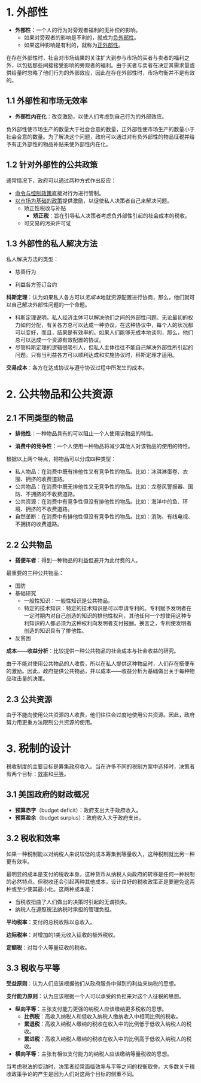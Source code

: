 # 1. 外部性

- **外部性**：一个人的行为对旁观者福利的无补偿的影响。
  - 如果对旁观者的影响是不利的，就成为<u>负外部性</u>。
  - 如果这种影响是有利的，就称为<u>正外部性</u>。

在存在外部性时，社会对市场结果的关注扩大到参与市场的买者与卖者的福利之外，以包括那些间接接受影响的旁观者的福利。由于买者与卖者在决定其需求量或供给量时忽略了他们行为的外部效应，因此在存在外部性时，市场均衡并不是有效的。

## 1.1 外部性和市场无效率

- **外部性内在化**：改变激励，以使人们考虑到自己行为的外部效应。

负外部性使市场生产的数量大于社会合意的数量，正外部性使市场生产的数量小于社会合意的数量。为了解决这个问题，政府可以通过对有负外部性的物品征税并给予有正外部性的物品补贴来使外部性内在化。

## 1.2 针对外部性的公共政策

通常情况下，政府可以通过两种方式作出反应：

- <u>命令与控制政策</u>直接对行为进行管制。
- <u>以市场为基础的政策</u>提供激励，以促使私人决策者自己来解决问题。
  - 矫正性税收与补贴
    - **矫正税**：旨在引导私人决策者考虑负外部性引起的社会成本的税收。
  - 可交易的污染许可证

## 1.3 外部性的私人解决方法

私人解决方法的类型：

- 慈善行为

- 利益各方签订合约

**科斯定理**：认为如果私人各方可以*无成本*地就资源配置进行协商，那么，他们就可以自己解决外部性问题的一个命题。

- 科斯定理说明，私人经济主体可以解决他们之间的外部性问题。无论最初的权力如何分配，有关各方总可以达成一种协议，在这种协议中，每个人的状况都可以变好，而且，结果是有效率的。如果人们能够无成本地谈判，那么，他们总可以达成一个资源有效配置的协议。
- 尽管科斯定理的逻辑很吸引人，但私人主体往往不能自己解决外部性所引起的问题。只有当利益各方可以顺利达成和实施协议时，科斯定理才适用。

**交易成本**：各方在达成协议与遵守协议过程中所发生的成本。



# 2. 公共物品和公共资源

## 2.1 不同类型的物品

- **排他性**：一种物品具有的可以阻止一个人使用该物品的特性。

- **消费中的竞争性**：一个人使用一种物品将减少其他人对该物品的使用的特性。

根据以上两个特点，把物品可以分成四种类型：

- 私人物品：在消费中既有排他性又有竞争性的物品。比如：冰淇淋蛋卷、衣服、拥挤的收费道路。
- 公共物品：在消费中既无排他性又无竞争性的物品。比如：龙卷风警报器、国防、不拥挤的不收费道路。
- 公共资源：在消费中有竞争性但没有排他性的物品。比如：海洋中的鱼、环境、拥挤的不收费道路。
- 自然垄断：在消费中有排他性但没有竞争性的物品。比如：消防、有线电视、不拥挤的收费道路。

## 2.2 公共物品

- **搭便车者**：得到一种物品的利益但避开为此付费的人。

最重要的三种公共物品：

- 国防
- 基础研究
  - 一般性知识：一般性知识是公共物品。
  - 特定的技术知识：特定的技术知识是可以申请专利的。专利赋予发明者在一定时期内对自己创造的知识的排他性权利，其他任何一个想使用这种专利知识的人都必须为这种权利向发明者支付报酬。换言之，专利使发明者创造的知识具有了排他性。
- 反贫困

**成本——收益分析**：比较提供一种公共物品的社会成本与社会收益的研究。

由于不能对使用公共物品的人收费，所以在私人提供这种物品时，人们存在搭便车的激励。因此，政府提供公共物品，并以成本——收益分析为基础做出关于每种物品攻击量的决策。

## 2.3 公共资源

由于不能向使用公共资源的人收费，他们往往会过度地使用公共资源。因此，政府努力用更重方法限制公共资源的使用。



# 3. 税制的设计

税收制度的主要目标是筹集政府收入。当在许多不同的税制方案中选择时，决策者有两个目标：<u>效率</u>和<u>平等</u>。

## 3.1 美国政府的财政概况

- **预算赤字**（budget deficit）：政府支出大于政府收入。
- **预算盈余**（budget surplus）：政府收入大于政府支出。

## 3.2 税收和效率

如果一种税制能以对纳税人来说较低的成本筹集到等量收入，这种税制就比另一种更有效率。

最明显的成本是支付的税收本身。这种货币从纳税人向政府的转移是任何一种税制的必然特点。但税收还会引起两种其他成本，设计良好的税收政策正是要避免这两种或至少使其最小化。这两种成本是：

- 当税收扭曲了人们做出的决策时引起的无谓损失。
- 纳税人在遵照税法纳税时承担的管理负担。

**平均税率**：支付的总税收除以总收入。

**边际税率**：对增加的1美元收入征收的额外税收。

**定额税**：对每个人等量征收的税收。

## 3.3 税收与平等

**受益原则**：认为人们应该根据他们从政府服务中得到的利益来纳税的思想。

**支付能力原则**：认为应该根据一个人可以承受的负担来对这个人征税的思想。

- **纵向平等**：主张支付能力更强的纳税人应该缴纳更多税收的思想。
  - **比例税**：高收入纳税人和低收入纳税人缴纳收入中相同比例的税收。
  - **累退税**：高收入纳税人缴纳的税收在收入中的比例低于低收入纳税人的税收。
  - **累进税**：高收入纳税人缴纳的税收在收入中的比例高于低收入纳税人的税收。
- **横向平等**：主张有相似支付能力的纳税人应该缴纳等量税收的思想。

当考虑税法的变动时，决策者经常面临效率与平等之间的权衡取舍。大多数关于税收政策争论的产生是因为人们对这两个目标的侧重不同。